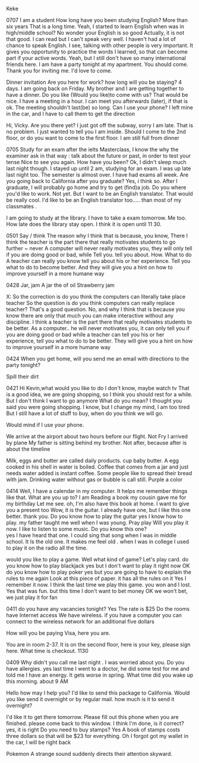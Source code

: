 
Keke 

0707
I am a student
How long have you been studying English?
More than six years
That is a long time.
Yeah, I started to learn English when was in high/middle school?
No wonder your English is so good 
Actually, it is not that good. I can read but I can't speak very well.
I haven't had a lot of chance to speak English.
I see, talking with other people is very important. It gives you opportunity to practice the words I learned, so that can become part if your active words.
Yeah, but I still don't have so many international friends here.
I am have a party tonight at my apartment. You should come.
Thank you for inviting me. I'd love to come.





Dinner invitation 
Are you here for work?
how long will you be staying?
4 days. I am going back on Friday.
My brother and I are getting together to have a dinner. Do you like (Would you like)to come with us?
That would be nice. I have a meeting in a hour. I can meet you afterwards (later), if that is ok. The meeting shouldn't last(be) so long.
Can I use your phone? I left mine in the car, and I have to call them to get the direction 


Hi, Vicky.
Are you there yet?
I just got off the subway, sorry I am late.
That is no problem. I just wanted to tell you I am inside.
Should I come to the 2nd floor, or do you want to come to the first floor.
I am still full from dinner 


0705 
Study for an exam
after the ielts Masterclass, I know the why the examiner ask in that way  :  talk about the future or past, in order to test your tense
Nice to see you again. How have you been?
Ok, I didn't sleep much last night though. I stayed up until 2 am, studying for an exam. 
I was up late last night too. The semester is almost over. I have had exams all week.
Are you going back to California after you graduate?
Yes, i think so. After I graduate, I will probably go home and try to get (find)a job.
Do you where you'd like to work.
Not yet. But I want to be an English translator.
That would be really cool. I'd like to be an English translator too..... than most of my classmates .


I am going to study at the library. I have to take a exam tomorrow.
Me too. How late does the library stay open.
I think it is open until 11 30.

0501
Say / think 
The reason why I think that is because, you know,
There
I think the teacher is the part there that really motivates students to go further 
~ never
A computer will never really motivates you, they will only tell if you are doing good or bad, while
Tell you. tell you about.    How. What to do
A teacher can really you know tell you about his or her experience. Tell you what to do to become better.
And they will give you a hint on how to improve yourself in a more humane way


0428
Jar, jam
A jar the of oil
Strawberry jam


X: So the correction is do you think the computers can literally take place teacher
So the question is do you think computers can really replace teacher?
That's a good question. No, and why I think that is because you know there are only that much you can make interactive without any discipline.
I think a teacher is the part there that really motivates students to be better. 
As a computer.. he will never motivates you, it can only tell you if you are doing good or bad while a teacher can tell you his or her experience, tell you what to do to be better. They will give you a hint on how to improve yourself in a more humane way

0424
When you get home, will you send me an email with directions to the party tonight?

Spill their dirt



0421
Hi Kevin,what would you like to do
I don't know, maybe watch tv 
That is a good idea, we are going shopping, so I think you should rest for a while.
But I don't think I want to go anymore
What do you mean? I thought you said you were going shopping.
I know, but I change my mind, I am too tired
But I still have a lot of stuff to buy, when do you think we will go.

Would mind if I use your phone.

We arrive at the airport about two hours before our flight. Not Fry
I arrived  by plane
My father is sitting behind my brother.  Not after, because after is about the timeline
 
Milk, eggs and butter are called daily products.  cup baby butter. 
A egg cooked in his shell in water is boiled.
Coffee that comes from a jar and just needs water added is instant coffee.
Some people like to spread their bread with jam. 
Drinking water without gas or bubble is call still.  Purple  a color 


0414
Well, I have a calendar in my computer. It helps me remember things like that. What are you up to?
I am Reading a book my cousin gave me for my birthday
Let me see. oh, I'm also have this book at home. I want to give you a present too
Wow, it is the guitar. I already have one, but I like this one better. thank you.
Do you know how to play the guitar
yes I know how to play. my father taught me well when  I was young.  Pray play
Will you play it now. I like to listen to some music.
Do you know this one?  
yes I have heard that one. I could sing that song when I was in middle school.
It Is the old one. It makes me feel old . when I was in college I used to play it on the radio all the time.


would you like to play a game.
Well what kind of game?
Let's play card. do you know how to play blackjack 
yes but I don't want to play it right now
OK do you know how to play poker 
yes but you are going to have to explain the rules to me again
Look at this piece of paper.  it has all the rules on it
Yes I remember it now. I think the last time we play this game. you won and I lost.
 Yes that was fun. 
 but this time I don't want to bet money 
OK we won't bet, we just play it for fan



0411
do you have any vacancies tonight?
Yes The rate is $25
Do the rooms have Internet access
We have wireless. if you have a computer you can connect to the wireless network for an additional five dollars

How will you be paying
Visa, here you are.

You are in room 2-37. It is on the second floor, here is your key, please sign here.
What time is checkout. 1130




0409
Why didn't you call me last night . I was worried about you.
Do you have allergies. yes last time I went to a doctor, he did some test for me and told me I have an energy. It gets worse in spring.
What time did you wake up this morning.  about 9 AM

Hello how may I help you? 
I'd like to send this package to California.
Would you like send it overnight or by regular mail.
how much is it to send it overnight?

I'd like it to get there tomorrow.
Please fill out this phone when you are finished. please come back to this window.
I think I'm done, is it correct? yes, it is right 
Do you need to buy stamps? Yes
A book of stamps costs three dollars so that will be $23 for everything.
Oh I forgot got my wallet in the car, I will be right back




Pokemon
A strange sound suddenly directs their attention skyward.
